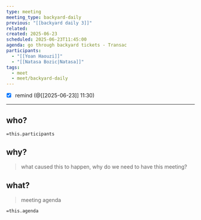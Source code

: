 ```yaml
---
type: meeting
meeting_type: backyard-daily
previous: "[[backyard daily 3]]"
related:
created: 2025-06-23
scheduled: 2025-06-23T11:45:00
agenda: go through backyard tickets - Transac
participants:
  - "[[Yoan Haouzi]]"
  - "[[Natasa Bozic|Natasa]]"
tags:
  - meet
  - meet/backyard-daily
---
```

- [x] remind (@[[2025-06-23]] 11:30)
___
## who?

`=this.participants`

## why?
> what caused this to happen, why do we need to have this meeting?

## what?
> meeting agenda

`=this.agenda`
